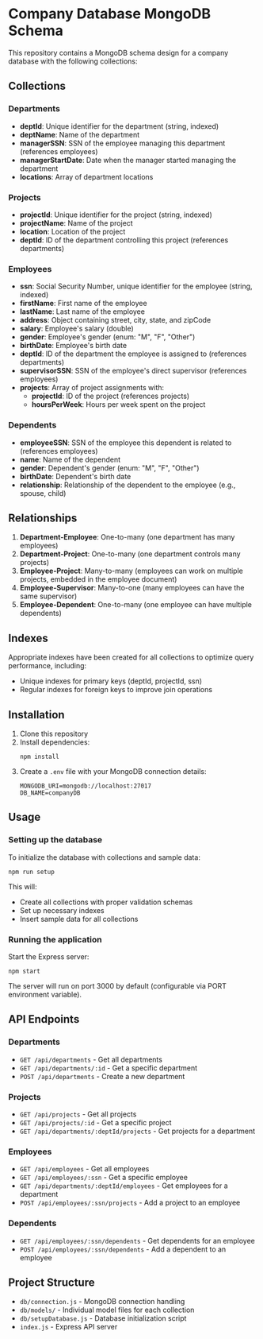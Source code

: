 # Company Database MongoDB Schema

This repository contains a MongoDB schema design for a company database with the following collections:

## Collections

### Departments
- **deptId**: Unique identifier for the department (string, indexed)
- **deptName**: Name of the department
- **managerSSN**: SSN of the employee managing this department (references employees)
- **managerStartDate**: Date when the manager started managing the department
- **locations**: Array of department locations

### Projects
- **projectId**: Unique identifier for the project (string, indexed)
- **projectName**: Name of the project
- **location**: Location of the project
- **deptId**: ID of the department controlling this project (references departments)

### Employees
- **ssn**: Social Security Number, unique identifier for the employee (string, indexed)
- **firstName**: First name of the employee
- **lastName**: Last name of the employee
- **address**: Object containing street, city, state, and zipCode
- **salary**: Employee's salary (double)
- **gender**: Employee's gender (enum: "M", "F", "Other")
- **birthDate**: Employee's birth date
- **deptId**: ID of the department the employee is assigned to (references departments)
- **supervisorSSN**: SSN of the employee's direct supervisor (references employees)
- **projects**: Array of project assignments with:
  - **projectId**: ID of the project (references projects)
  - **hoursPerWeek**: Hours per week spent on the project

### Dependents
- **employeeSSN**: SSN of the employee this dependent is related to (references employees)
- **name**: Name of the dependent
- **gender**: Dependent's gender (enum: "M", "F", "Other")
- **birthDate**: Dependent's birth date
- **relationship**: Relationship of the dependent to the employee (e.g., spouse, child)

## Relationships

1. **Department-Employee**: One-to-many (one department has many employees)
2. **Department-Project**: One-to-many (one department controls many projects)
3. **Employee-Project**: Many-to-many (employees can work on multiple projects, embedded in the employee document)
4. **Employee-Supervisor**: Many-to-one (many employees can have the same supervisor)
5. **Employee-Dependent**: One-to-many (one employee can have multiple dependents)

## Indexes

Appropriate indexes have been created for all collections to optimize query performance, including:
- Unique indexes for primary keys (deptId, projectId, ssn)
- Regular indexes for foreign keys to improve join operations

## Installation

1. Clone this repository
2. Install dependencies:
   ```
   npm install
   ```
3. Create a `.env` file with your MongoDB connection details:
   ```
   MONGODB_URI=mongodb://localhost:27017
   DB_NAME=companyDB
   ```

## Usage

### Setting up the database

To initialize the database with collections and sample data:

```
npm run setup
```

This will:
- Create all collections with proper validation schemas
- Set up necessary indexes
- Insert sample data for all collections

### Running the application

Start the Express server:

```
npm start
```

The server will run on port 3000 by default (configurable via PORT environment variable).

## API Endpoints

### Departments
- `GET /api/departments` - Get all departments
- `GET /api/departments/:id` - Get a specific department
- `POST /api/departments` - Create a new department

### Projects
- `GET /api/projects` - Get all projects
- `GET /api/projects/:id` - Get a specific project
- `GET /api/departments/:deptId/projects` - Get projects for a department

### Employees
- `GET /api/employees` - Get all employees
- `GET /api/employees/:ssn` - Get a specific employee
- `GET /api/departments/:deptId/employees` - Get employees for a department
- `POST /api/employees/:ssn/projects` - Add a project to an employee

### Dependents
- `GET /api/employees/:ssn/dependents` - Get dependents for an employee
- `POST /api/employees/:ssn/dependents` - Add a dependent to an employee

## Project Structure

- `db/connection.js` - MongoDB connection handling
- `db/models/` - Individual model files for each collection
- `db/setupDatabase.js` - Database initialization script
- `index.js` - Express API server 